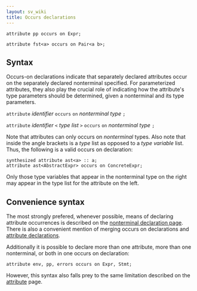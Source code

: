 ```yaml
---
layout: sv_wiki
title: Occurs declarations
---
```



```
attribute pp occurs on Expr;

attribute fst<a> occurs on Pair<a b>;
```

## Syntax

Occurs-on declarations indicate that separately declared attributes occur on the separately declared nonterminal specified.  For parameterized attributes, they also play the crucial role of indicating how the attribute's type parameters should be determined, given a nonterminal and its type parameters.

`attribute` _identifier_ `occurs` `on` _nonterminal type_ `;`

`attribute` _identifier_ `<` _type list_ `>` `occurs` `on` _nonterminal type_ `;`

Note that attributes can only occurs on _nonterminal_ types.  Also note that inside the angle brackets is a _type_ list as opposed to a _type variable_ list.  Thus, the following is a valid occurs on declaration:

```
synthesized attribute ast<a> :: a;
attribute ast<AbstractExpr> occurs on ConcreteExpr;
```

Only those type variables that appear in the nonterminal type on the right may appear in the type list for the attribute on the left.

## Convenience syntax

The most strongly prefered, whenever possible, means of declaring attribute occurrences is described on the [nonterminal declaration page](Reference_Nonterminal#Convenience_extension.md).  There is also a convenient mention of merging occurs on declarations and [attribute declarations](Reference_Attribute#Convenience_extensions.md).

Additionally it is possible to declare more than one attribute, more than one nonterminal, or both in one occurs on declaration:

```
attribute env, pp, errors occurs on Expr, Stmt;
```

However, this syntax also falls prey to the same limitation described on the [attribute](Reference_Attribute#Convenience_extensions.md) page.
